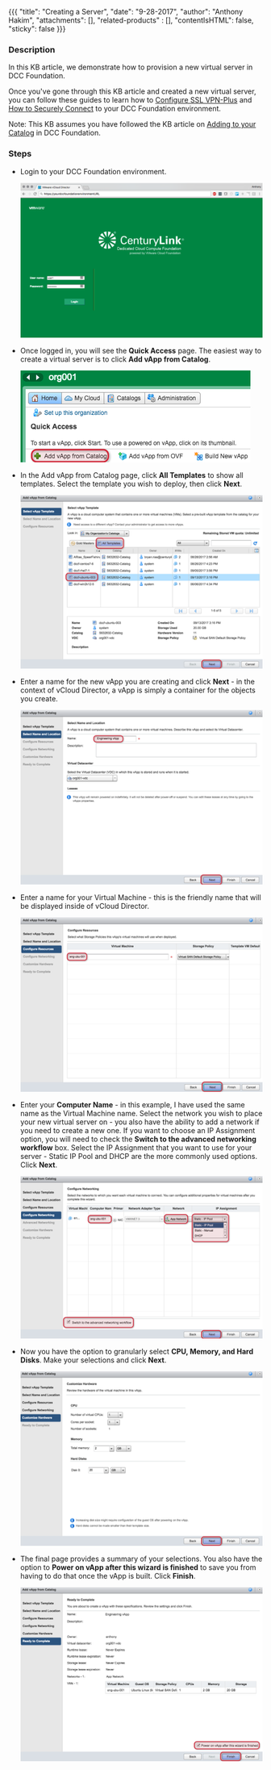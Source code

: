 {{{
  "title": "Creating a Server",
  "date": "9-28-2017",
  "author": "Anthony Hakim",
  "attachments": [],
  "related-products" : [],
  "contentIsHTML": false,
  "sticky": false
}}}

### Description
In this KB article, we demonstrate how to provision a new virtual server in DCC Foundation.

Once you've gone through this KB article and created a new virtual server, you can follow these guides to learn how to [Configure SSL VPN-Plus](configuring-sslvpn-plus.md) and [How to Securely Connect](how-to-securely-connect.md) to your DCC Foundation environment.

Note: This KB assumes you have followed the KB article on [Adding to your Catalog](add-to-catalog.md) in DCC Foundation.

### Steps
* Login to your DCC Foundation environment.

  ![Login to DCC F](../../images/dccf/login-to-dcc-f.png)

* Once logged in, you will see the __Quick Access__ page. The easiest way to create a virtual server is to click __Add vApp from Catalog__.

  ![Quick Access](../../images/dccf/creating-a-server1.png)

* In the Add vApp from Catalog page, click __All Templates__ to show all templates. Select the template you wish to deploy, then click __Next__.

  ![Select vApp Template](../../images/dccf/creating-a-server2.png)

* Enter a name for the new vApp you are creating and click __Next__ - in the context of vCloud Director, a vApp is simply a container for the objects you create.

  ![Select Name and Location](../../images/dccf/creating-a-server3.png)

* Enter a name for your Virtual Machine - this is the friendly name that will be displayed inside of vCloud Director.

  ![Configure Resources](../../images/dccf/creating-a-server4.png)

* Enter your __Computer Name__ - in this example, I have used the same name as the Virtual Machine name. Select the network you wish to place your new virtual server on - you also have the ability to add a network if you need to create a new one. If you want to choose an IP Assignment option, you will need to check the __Switch to the advanced networking workflow__ box. Select the IP Assignment that you want to use for your server - Static IP Pool and DHCP are the more commonly used options. Click __Next__.

  ![Configure Networking](../../images/dccf/creating-a-server5.png)

* Now you have the option to granularly select __CPU, Memory, and Hard Disks__. Make your selections and click __Next__.

  ![Customize Hardware](../../images/dccf/creating-a-server6.png)

* The final page provides a summary of your selections. You also have the option to __Power on vApp after this wizard is finished__ to save you from having to do that once the vApp is built. Click __Finish__.

  ![Ready to Complete](../../images/dccf/creating-a-server7.png)
